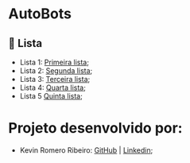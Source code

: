 # AutoBots

<h2> 📑 Lista  </h2>

 - Lista 1: [Primeira lista](https://github.com/KevinRomRib/AutoBots/tree/lista_1); <br>
 - Lista 2: [Segunda lista](https://github.com/KevinRomRib/AutoBots/tree/lista_2); <br> 
 - Lista 3: [Terceira lista](https://github.com/KevinRomRib/AutoBots/tree/lista_3); <br> 
 - Lista 4: [Quarta lista](https://github.com/KevinRomRib/AutoBots/tree/lista_4); <br>
 - Lista 5 [Quinta lista](https://github.com/KevinRomRib/AutoBots/tree/lista_5); <br>


<h1>Projeto desenvolvido por:</h1>

 - Kevin Romero Ribeiro: [GitHub](https://github.com/KevinRomRib) | [Linkedin](https://www.linkedin.com/in/kevinrribeiro/); <br>
